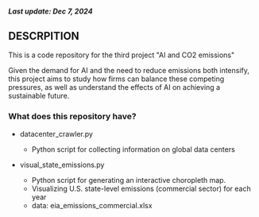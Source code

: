 ##### Last update: Dec 7, 2024

## DESCRPITION
This is a code repository for the third project "AI and CO2 emissions"

Given the demand for AI and the need to reduce emissions both intensify, this project aims to study how firms can balance these competing pressures, as well as understand the effects of AI on achieving a sustainable future.

### What does this repository have?
+ datacenter_crawler.py
  + Python script for collecting information on global data centers
 
+ visual_state_emissions.py
  + Python script for generating an interactive choropleth map.
  + Visualizing U.S. state-level emissions (commercial sector) for each year
  + data: eia_emissions_commercial.xlsx
